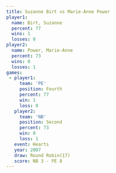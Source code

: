 ```yaml
---
title: Suzanne Birt vs Marie-Anne Power
player1:                 
  name: Birt, Suzanne    
  percent: 77            
  wins: 1                
  losses: 0              
player2:                 
  name: Power, Marie-Anne
  percent: 73            
  wins: 0                
  losses: 1              
games:
 - player1:          
     team: 'PE'      
     position: Fourth
     percent: 77     
     win: 1          
     loss: 0         
   player2:          
     team: 'NB'      
     position: Second
     percent: 73     
     win: 0          
     loss: 1         
   event: Hearts        
   year: 2007           
   draw: Round Robin(17)
   score: NB 3 - PE 8   
---
```

